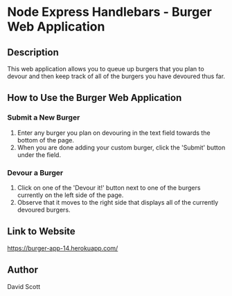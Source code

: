 # Node Express Handlebars - Burger Web Application

## Description
This web application allows you to queue up burgers that you plan to devour and then keep track of all of the burgers you have devoured thus far.

## How to Use the Burger Web Application

### Submit a New Burger
1) Enter any burger you plan on devouring in the text field towards the bottom of the page. 
2) When you are done adding your custom burger, click the 'Submit' button under the field.

### Devour a Burger
1) Click on one of the 'Devour it!' button next to one of the burgers currently on the left side of the page.
2) Observe that it moves to the right side that displays all of the currently devoured burgers.

## Link to Website
https://burger-app-14.herokuapp.com/

## Author
David Scott